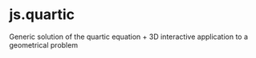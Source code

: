 js.quartic
==========

Generic solution of the quartic equation + 3D interactive application to a geometrical problem